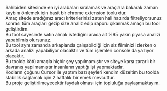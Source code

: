 Sahibiden sitesinde en iyi arabaları sıralamak ve araçlara bakarak zaman kaybını önlemek için basit bir chrome extension toolu dur.<br>
Amaç sitede aradığınız aracı kriterlerinizi zaten hali hazırda filtreliyorsunuz sonrası tüm araçları gezip size analiz edip raporu çıkarmak amaçlı bu tool geliştirdim.<br>
Bu tool sayesinde satın almak istediğini araca ait %95 yakın piyasa analizi yapabilmiş olursunuz.<br>
Bu tool aynı zamanda arkaplanda çalışabildiği için siz filminizi izlerken o arkada analizi yapabiliyor olacaktır ve tüm işlemleri console da yazıyor olacaktır.<br>
Bu toolda kötü amaçla hiçbir şey yapılmamıştır ve siteye karşı zararlı bir davranış yapılmamıştır insanların yaptığı işi yapmaktadır.<br>
Kodların çoğunu Cursor ile yaptım bazı şeyleri kendim düzeltim bu toolda stabillik sağlamak için 2 haftalık bir emek mevcuttur.<br>
Bu proje geliştirilmeyecektir faydalı olması için topluluğa paylaşmaktayım.

